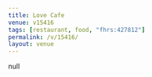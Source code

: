 ```yaml
---
title: Love Cafe
venue: v15416
tags: [restaurant, food, "fhrs:427812"]
permalink: /v/15416/
layout: venue
---
```

null